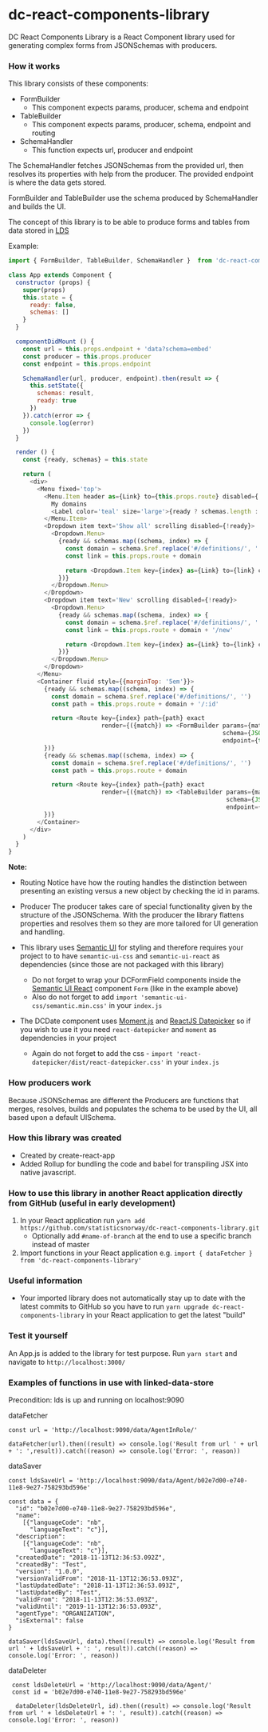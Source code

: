 # dc-react-components-library
DC React Components Library is a React Component library used for generating complex forms from JSONSchemas with producers.

### How it works
This library consists of these components:
* FormBuilder
  * This component expects params, producer, schema and endpoint
* TableBuilder
  * This component expects  params, producer, schema, endpoint and routing
* SchemaHandler
  * This function expects url, producer and endpoint

The SchemaHandler fetches JSONSchemas from the provided url, then resolves its properties with help from the producer. 
The provided endpoint is where the data gets stored.

FormBuilder and TableBuilder use the schema produced by SchemaHandler and builds the UI.

The concept of this library is to be able to produce forms and tables from data stored in [LDS](https://github.com/statisticsnorway/linked-data-store-documentation) 

Example:
 ```javascript
 import { FormBuilder, TableBuilder, SchemaHandler }  from 'dc-react-components-library'
 
 class App extends Component {
   constructor (props) {
     super(props)
     this.state = {
       ready: false,
       schemas: []
     }
   }
 
   componentDidMount () {
     const url = this.props.endpoint + 'data?schema=embed'
     const producer = this.props.producer
     const endpoint = this.props.endpoint
 
     SchemaHandler(url, producer, endpoint).then(result => {
       this.setState({
         schemas: result,
         ready: true
       })
     }).catch(error => {
       console.log(error)
     })
   }

   render () {
     const {ready, schemas} = this.state
 
     return (
       <div>
         <Menu fixed='top'>
           <Menu.Item header as={Link} to={this.props.route} disabled={!ready}>
             My domains
             <Label color='teal' size='large'>{ready ? schemas.length : <Icon fitted loading name='spinner' />}</Label>
           </Menu.Item>
           <Dropdown item text='Show all' scrolling disabled={!ready}>
             <Dropdown.Menu>
               {ready && schemas.map((schema, index) => {
                 const domain = schema.$ref.replace('#/definitions/', '')
                 const link = this.props.route + domain
 
                 return <Dropdown.Item key={index} as={Link} to={link} content={splitOnUppercase(domain)} />
               })}
             </Dropdown.Menu>
           </Dropdown>
           <Dropdown item text='New' scrolling disabled={!ready}>
             <Dropdown.Menu>
               {ready && schemas.map((schema, index) => {
                 const domain = schema.$ref.replace('#/definitions/', '')
                 const link = this.props.route + domain + '/new'
 
                 return <Dropdown.Item key={index} as={Link} to={link} content={splitOnUppercase(domain)} />
               })}
             </Dropdown.Menu>
           </Dropdown>
         </Menu>
         <Container fluid style={{marginTop: '5em'}}>
           {ready && schemas.map((schema, index) => {
             const domain = schema.$ref.replace('#/definitions/', '')
             const path = this.props.route + domain + '/:id'
 
             return <Route key={index} path={path} exact
                           render={({match}) => <FormBuilder params={match.params} producer={this.props.producer}
                                                             schema={JSON.parse(JSON.stringify(schema))}
                                                             endpoint={this.props.endpoint} />} />
           })}
           {ready && schemas.map((schema, index) => {
             const domain = schema.$ref.replace('#/definitions/', '')
             const path = this.props.route + domain
 
             return <Route key={index} path={path} exact
                           render={({match}) => <TableBuilder params={match.params} producer={this.props.producer}
                                                              schema={JSON.parse(JSON.stringify(schema))}
                                                              endpoint={this.props.endpoint} routing={path} />} />
           })}
         </Container>
       </div>
     )
   }
 }
 ```
**Note:**
* Routing
Notice have how the routing handles the distinction between presenting an existing versus a new object by checking the id in params.

* Producer
The producer takes care of special functionality given by the structure of the JSONSchema. With the producer the library 
flattens properties and resolves them so they are more tailored for UI generation and handling. 

* This library uses [Semantic UI](https://semantic-ui.com/introduction/getting-started.html) for styling and therefore 
  requires your project to to have `semantic-ui-css` and `semantic-ui-react` as dependencies (since those are not packaged with this library)
    * Do not forget to wrap your DCFormField components inside the [Semantic UI React](https://react.semantic-ui.com/) 
    component `Form` (like in the example above)
    * Also do not forget to add `import 'semantic-ui-css/semantic.min.css'` in your `index.js`
* The DCDate component uses [Moment.js](https://momentjs.com/docs/) and [ReactJS Datepicker](https://reactdatepicker.com/) 
  so if you wish to use it you need `react-datepicker` and `moment` as dependencies in your project
    * Again do not forget to add the css - `import 'react-datepicker/dist/react-datepicker.css'` in your `index.js`
  
### How producers work
Because JSONSchemas are different the Producers are functions that merges, resolves, builds and populates the schema to 
be used by the UI, all based upon a default UISchema. 

### How this library was created
- Created by create-react-app
- Added Rollup for bundling the code and babel for transpiling JSX into native javascript.

### How to use this library in another React application directly from GitHub (useful in early development)
1. In your React application run `yarn add https://github.com/statisticsnorway/dc-react-components-library.git` 
    * Optionally add `#name-of-branch` at the end to use a specific branch instead of master
2. Import functions in your React application e.g. `import { dataFetcher } from 'dc-react-components-library'`

### Useful information
* Your imported library does not automatically stay up to date with the latest commits to GitHub so you have to run 
`yarn upgrade dc-react-components-library` in your React application to get the latest "build"

### Test it yourself
An App.js is added to the library for test purpose. Run `yarn start` and navigate to `http://localhost:3000/`

### Examples of functions in use with linked-data-store
Precondition:
lds is up and running on localhost:9090

dataFetcher 

    const url = 'http://localhost:9090/data/AgentInRole/'
    
    dataFetcher(url).then((result) => console.log('Result from url ' + url + ': ',result)).catch((reason) => console.log('Error: ', reason))

dataSaver

    const ldsSaveUrl = 'http://localhost:9090/data/Agent/b02e7d00-e740-11e8-9e27-758293bd596e'

    const data = {
      "id": "b02e7d00-e740-11e8-9e27-758293bd596e",
      "name":
        [{"languageCode": "nb",
          "languageText": "c"}],
      "description":
        [{"languageCode": "nb",
          "languageText": "c"}],
      "createdDate": "2018-11-13T12:36:53.092Z",
      "createdBy": "Test",
      "version": "1.0.0",
      "versionValidFrom": "2018-11-13T12:36:53.093Z",
      "lastUpdatedDate": "2018-11-13T12:36:53.093Z",
      "lastUpdatedBy": "Test",
      "validFrom": "2018-11-13T12:36:53.093Z",
      "validUntil": "2019-11-13T12:36:53.093Z",
      "agentType": "ORGANIZATION",
      "isExternal": false
    }

    dataSaver(ldsSaveUrl, data).then((result) => console.log('Result from url ' + ldsSaveUrl + ': ', result)).catch((reason) => console.log('Error: ', reason))
    
dataDeleter
    
     const ldsDeleteUrl = 'http://localhost:9090/data/Agent/'
     const id = 'b02e7d00-e740-11e8-9e27-758293bd596e'
    
      dataDeleter(ldsDeleteUrl, id).then((result) => console.log('Result from url ' + ldsDeleteUrl + ': ', result)).catch((reason) => console.log('Error: ', reason))    


